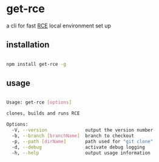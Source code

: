 # get-rce

a cli for fast [RCE](https://github.com/wix-incubator/rich-content) local environment set up

## installation

```bash

npm install get-rce -g

```

## usage

```bash

Usage: get-rce [options]

clones, builds and runs RCE

Options:
  -V, --version              output the version number
  -b, --branch [branchName]  branch to checkout
  -p, --path [dirName]       path used for "git clone"
  -d, --debug                activate debug logging
  -h, --help                 output usage information

```
